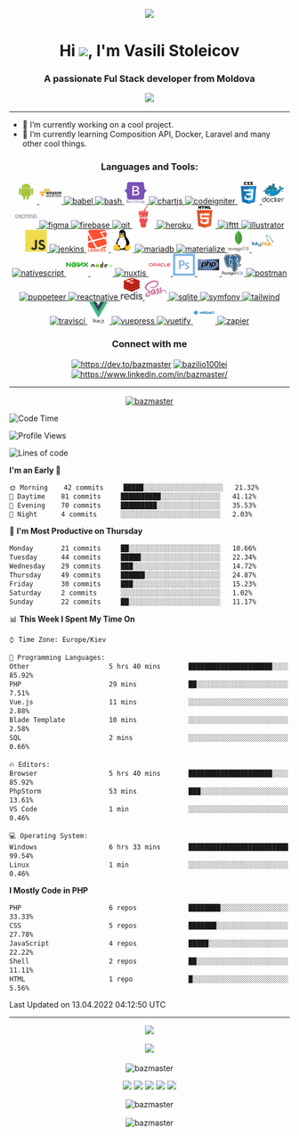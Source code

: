 <p align="center"> 
  <img src="https://capsule-render.vercel.app/api?type=waving&color=gradient&height=256&section=header&text=Hello%20World!&fontSize=75&animation=fadeIn&fontAlignY=38&desc=Welcome%20to%20my%20GitHub%20profile!%20Put%20stars,%20fork%20and%20contribute!&descAlignY=51&descAlign=62" />
</p>

<h1 align="center">Hi <img src="https://github.com/blackcater/blackcater/raw/main/images/Hi.gif" height="32"/>, I'm Vasili Stoleicov</h1>
<h3 align="center">A passionate Ful Stack developer from Moldova</h3>

<p align="center">
  <img src="https://readme-typing-svg.herokuapp.com?center=true&width=250&lines=Full+Stack+developer;Vue.js;Laravel" />
</p>

---
  
- 🔭 I’m currently working on a cool project.
- 🌱 I’m currently learning Composition API, Docker, Laravel and many other cool things.



<h3 align="center">Languages and Tools:</h3>
<p align="center"> <a href="https://developer.android.com" target="_blank" rel="noreferrer"> <img src="https://raw.githubusercontent.com/devicons/devicon/master/icons/android/android-original-wordmark.svg" alt="android" width="40" height="40"/> </a> <a href="https://aws.amazon.com" target="_blank" rel="noreferrer"> <img src="https://raw.githubusercontent.com/devicons/devicon/master/icons/amazonwebservices/amazonwebservices-original-wordmark.svg" alt="aws" width="40" height="40"/> </a> <a href="https://babeljs.io/" target="_blank" rel="noreferrer"> <img src="https://www.vectorlogo.zone/logos/babeljs/babeljs-icon.svg" alt="babel" width="40" height="40"/> </a> <a href="https://www.gnu.org/software/bash/" target="_blank" rel="noreferrer"> <img src="https://www.vectorlogo.zone/logos/gnu_bash/gnu_bash-icon.svg" alt="bash" width="40" height="40"/> </a> <a href="https://getbootstrap.com" target="_blank" rel="noreferrer"> <img src="https://raw.githubusercontent.com/devicons/devicon/master/icons/bootstrap/bootstrap-plain-wordmark.svg" alt="bootstrap" width="40" height="40"/> </a> <a href="https://www.chartjs.org" target="_blank" rel="noreferrer"> <img src="https://www.chartjs.org/media/logo-title.svg" alt="chartjs" width="40" height="40"/> </a> <a href="https://codeigniter.com" target="_blank" rel="noreferrer"> <img src="https://cdn.worldvectorlogo.com/logos/codeigniter.svg" alt="codeigniter" width="40" height="40"/> </a> <a href="https://www.w3schools.com/css/" target="_blank" rel="noreferrer"> <img src="https://raw.githubusercontent.com/devicons/devicon/master/icons/css3/css3-original-wordmark.svg" alt="css3" width="40" height="40"/> </a> <a href="https://www.docker.com/" target="_blank" rel="noreferrer"> <img src="https://raw.githubusercontent.com/devicons/devicon/master/icons/docker/docker-original-wordmark.svg" alt="docker" width="40" height="40"/> </a> <a href="https://expressjs.com" target="_blank" rel="noreferrer"> <img src="https://raw.githubusercontent.com/devicons/devicon/master/icons/express/express-original-wordmark.svg" alt="express" width="40" height="40"/> </a> <a href="https://www.figma.com/" target="_blank" rel="noreferrer"> <img src="https://www.vectorlogo.zone/logos/figma/figma-icon.svg" alt="figma" width="40" height="40"/> </a> <a href="https://firebase.google.com/" target="_blank" rel="noreferrer"> <img src="https://www.vectorlogo.zone/logos/firebase/firebase-icon.svg" alt="firebase" width="40" height="40"/> </a> <a href="https://git-scm.com/" target="_blank" rel="noreferrer"> <img src="https://www.vectorlogo.zone/logos/git-scm/git-scm-icon.svg" alt="git" width="40" height="40"/> </a> <a href="https://gulpjs.com" target="_blank" rel="noreferrer"> <img src="https://raw.githubusercontent.com/devicons/devicon/master/icons/gulp/gulp-plain.svg" alt="gulp" width="40" height="40"/> </a> <a href="https://heroku.com" target="_blank" rel="noreferrer"> <img src="https://www.vectorlogo.zone/logos/heroku/heroku-icon.svg" alt="heroku" width="40" height="40"/> </a> <a href="https://www.w3.org/html/" target="_blank" rel="noreferrer"> <img src="https://raw.githubusercontent.com/devicons/devicon/master/icons/html5/html5-original-wordmark.svg" alt="html5" width="40" height="40"/> </a> <a href="https://ifttt.com/" target="_blank" rel="noreferrer"> <img src="https://www.vectorlogo.zone/logos/ifttt/ifttt-ar21.svg" alt="ifttt" width="40" height="40"/> </a> <a href="https://www.adobe.com/in/products/illustrator.html" target="_blank" rel="noreferrer"> <img src="https://www.vectorlogo.zone/logos/adobe_illustrator/adobe_illustrator-icon.svg" alt="illustrator" width="40" height="40"/> </a> <a href="https://developer.mozilla.org/en-US/docs/Web/JavaScript" target="_blank" rel="noreferrer"> <img src="https://raw.githubusercontent.com/devicons/devicon/master/icons/javascript/javascript-original.svg" alt="javascript" width="40" height="40"/> </a> <a href="https://www.jenkins.io" target="_blank" rel="noreferrer"> <img src="https://www.vectorlogo.zone/logos/jenkins/jenkins-icon.svg" alt="jenkins" width="40" height="40"/> </a> <a href="https://laravel.com/" target="_blank" rel="noreferrer"> <img src="https://raw.githubusercontent.com/devicons/devicon/master/icons/laravel/laravel-plain-wordmark.svg" alt="laravel" width="40" height="40"/> </a> <a href="https://www.linux.org/" target="_blank" rel="noreferrer"> <img src="https://raw.githubusercontent.com/devicons/devicon/master/icons/linux/linux-original.svg" alt="linux" width="40" height="40"/> </a> <a href="https://mariadb.org/" target="_blank" rel="noreferrer"> <img src="https://www.vectorlogo.zone/logos/mariadb/mariadb-icon.svg" alt="mariadb" width="40" height="40"/> </a> <a href="https://materializecss.com/" target="_blank" rel="noreferrer"> <img src="https://raw.githubusercontent.com/prplx/svg-logos/5585531d45d294869c4eaab4d7cf2e9c167710a9/svg/materialize.svg" alt="materialize" width="40" height="40"/> </a> <a href="https://www.mongodb.com/" target="_blank" rel="noreferrer"> <img src="https://raw.githubusercontent.com/devicons/devicon/master/icons/mongodb/mongodb-original-wordmark.svg" alt="mongodb" width="40" height="40"/> </a> <a href="https://www.mysql.com/" target="_blank" rel="noreferrer"> <img src="https://raw.githubusercontent.com/devicons/devicon/master/icons/mysql/mysql-original-wordmark.svg" alt="mysql" width="40" height="40"/> </a> <a href="https://nativescript.org/" target="_blank" rel="noreferrer"> <img src="https://raw.githubusercontent.com/detain/svg-logos/780f25886640cef088af994181646db2f6b1a3f8/svg/nativescript.svg" alt="nativescript" width="40" height="40"/> </a> <a href="https://www.nginx.com" target="_blank" rel="noreferrer"> <img src="https://raw.githubusercontent.com/devicons/devicon/master/icons/nginx/nginx-original.svg" alt="nginx" width="40" height="40"/> </a> <a href="https://nodejs.org" target="_blank" rel="noreferrer"> <img src="https://raw.githubusercontent.com/devicons/devicon/master/icons/nodejs/nodejs-original-wordmark.svg" alt="nodejs" width="40" height="40"/> </a> <a href="https://nuxtjs.org/" target="_blank" rel="noreferrer"> <img src="https://www.vectorlogo.zone/logos/nuxtjs/nuxtjs-icon.svg" alt="nuxtjs" width="40" height="40"/> </a> <a href="https://www.oracle.com/" target="_blank" rel="noreferrer"> <img src="https://raw.githubusercontent.com/devicons/devicon/master/icons/oracle/oracle-original.svg" alt="oracle" width="40" height="40"/> </a> <a href="https://www.photoshop.com/en" target="_blank" rel="noreferrer"> <img src="https://raw.githubusercontent.com/devicons/devicon/master/icons/photoshop/photoshop-line.svg" alt="photoshop" width="40" height="40"/> </a> <a href="https://www.php.net" target="_blank" rel="noreferrer"> <img src="https://raw.githubusercontent.com/devicons/devicon/master/icons/php/php-original.svg" alt="php" width="40" height="40"/> </a> <a href="https://www.postgresql.org" target="_blank" rel="noreferrer"> <img src="https://raw.githubusercontent.com/devicons/devicon/master/icons/postgresql/postgresql-original-wordmark.svg" alt="postgresql" width="40" height="40"/> </a> <a href="https://postman.com" target="_blank" rel="noreferrer"> <img src="https://www.vectorlogo.zone/logos/getpostman/getpostman-icon.svg" alt="postman" width="40" height="40"/> </a> <a href="https://github.com/puppeteer/puppeteer" target="_blank" rel="noreferrer"> <img src="https://www.vectorlogo.zone/logos/pptrdev/pptrdev-official.svg" alt="puppeteer" width="40" height="40"/> </a> <a href="https://reactnative.dev/" target="_blank" rel="noreferrer"> <img src="https://reactnative.dev/img/header_logo.svg" alt="reactnative" width="40" height="40"/> </a> <a href="https://redis.io" target="_blank" rel="noreferrer"> <img src="https://raw.githubusercontent.com/devicons/devicon/master/icons/redis/redis-original-wordmark.svg" alt="redis" width="40" height="40"/> </a> <a href="https://sass-lang.com" target="_blank" rel="noreferrer"> <img src="https://raw.githubusercontent.com/devicons/devicon/master/icons/sass/sass-original.svg" alt="sass" width="40" height="40"/> </a> <a href="https://www.sqlite.org/" target="_blank" rel="noreferrer"> <img src="https://www.vectorlogo.zone/logos/sqlite/sqlite-icon.svg" alt="sqlite" width="40" height="40"/> </a> <a href="https://symfony.com" target="_blank" rel="noreferrer"> <img src="https://symfony.com/logos/symfony_black_03.svg" alt="symfony" width="40" height="40"/> </a> <a href="https://tailwindcss.com/" target="_blank" rel="noreferrer"> <img src="https://www.vectorlogo.zone/logos/tailwindcss/tailwindcss-icon.svg" alt="tailwind" width="40" height="40"/> </a> <a href="https://travis-ci.org" target="_blank" rel="noreferrer"> <img src="https://www.vectorlogo.zone/logos/travis-ci/travis-ci-icon.svg" alt="travisci" width="40" height="40"/> </a> <a href="https://vuejs.org/" target="_blank" rel="noreferrer"> <img src="https://raw.githubusercontent.com/devicons/devicon/master/icons/vuejs/vuejs-original-wordmark.svg" alt="vuejs" width="40" height="40"/> </a> <a href="https://vuepress.vuejs.org/" target="_blank" rel="noreferrer"> <img src="https://raw.githubusercontent.com/AliasIO/wappalyzer/master/src/drivers/webextension/images/icons/VuePress.svg" alt="vuepress" width="40" height="40"/> </a> <a href="https://vuetifyjs.com/en/" target="_blank" rel="noreferrer"> <img src="https://bestofjs.org/logos/vuetify.svg" alt="vuetify" width="40" height="40"/> </a> <a href="https://webpack.js.org" target="_blank" rel="noreferrer"> <img src="https://raw.githubusercontent.com/devicons/devicon/d00d0969292a6569d45b06d3f350f463a0107b0d/icons/webpack/webpack-original-wordmark.svg" alt="webpack" width="40" height="40"/> </a> <a href="https://zapier.com" target="_blank" rel="noreferrer"> <img src="https://www.vectorlogo.zone/logos/zapier/zapier-icon.svg" alt="zapier" width="40" height="40"/> </a> </p>



<h3 align="center">Connect with me</h3>
<p align="center">
<a href="https://dev.to/https://dev.to/bazmaster" target="blank"><img align="center" src="https://raw.githubusercontent.com/rahuldkjain/github-profile-readme-generator/master/src/images/icons/Social/devto.svg" alt="https://dev.to/bazmaster" height="30" width="40" /></a>
<a href="https://twitter.com/bazilio100lei" target="blank"><img align="center" src="https://raw.githubusercontent.com/rahuldkjain/github-profile-readme-generator/master/src/images/icons/Social/twitter.svg" alt="bazilio100lei" height="30" width="40" /></a>
<a href="https://linkedin.com/in/https://www.linkedin.com/in/bazmaster/" target="blank"><img align="center" src="https://raw.githubusercontent.com/rahuldkjain/github-profile-readme-generator/master/src/images/icons/Social/linked-in-alt.svg" alt="https://www.linkedin.com/in/bazmaster/" height="30" width="40" /></a>
</p>

---


<p align="center">
<a href="https://wakatime.com/@b4244c58-bd49-4c2e-a795-38296a9170bc" target="_blank"><img align="center" src="https://wakatime.com/badge/user/b4244c58-bd49-4c2e-a795-38296a9170bc.svg" alt="bazmaster" /></a>
</p>

  
<!--START_SECTION:waka-->
![Code Time](http://img.shields.io/badge/Code%20Time-922%20hrs%2051%20mins-blue)

![Profile Views](http://img.shields.io/badge/Profile%20Views-101-blue)

![Lines of code](https://img.shields.io/badge/From%20Hello%20World%20I%27ve%20Written-383%20Thousand%20lines%20of%20code-blue)

**I'm an Early 🐤** 

```text
🌞 Morning    42 commits     █████░░░░░░░░░░░░░░░░░░░░   21.32% 
🌆 Daytime    81 commits     ██████████░░░░░░░░░░░░░░░   41.12% 
🌃 Evening    70 commits     █████████░░░░░░░░░░░░░░░░   35.53% 
🌙 Night      4 commits      ░░░░░░░░░░░░░░░░░░░░░░░░░   2.03%

```
📅 **I'm Most Productive on Thursday** 

```text
Monday       21 commits     ██░░░░░░░░░░░░░░░░░░░░░░░   10.66% 
Tuesday      44 commits     █████░░░░░░░░░░░░░░░░░░░░   22.34% 
Wednesday    29 commits     ███░░░░░░░░░░░░░░░░░░░░░░   14.72% 
Thursday     49 commits     ██████░░░░░░░░░░░░░░░░░░░   24.87% 
Friday       30 commits     ███░░░░░░░░░░░░░░░░░░░░░░   15.23% 
Saturday     2 commits      ░░░░░░░░░░░░░░░░░░░░░░░░░   1.02% 
Sunday       22 commits     ██░░░░░░░░░░░░░░░░░░░░░░░   11.17%

```


📊 **This Week I Spent My Time On** 

```text
⌚︎ Time Zone: Europe/Kiev

💬 Programming Languages: 
Other                    5 hrs 40 mins       █████████████████████░░░░   85.92% 
PHP                      29 mins             ██░░░░░░░░░░░░░░░░░░░░░░░   7.51% 
Vue.js                   11 mins             ░░░░░░░░░░░░░░░░░░░░░░░░░   2.88% 
Blade Template           10 mins             ░░░░░░░░░░░░░░░░░░░░░░░░░   2.58% 
SQL                      2 mins              ░░░░░░░░░░░░░░░░░░░░░░░░░   0.66%

🔥 Editors: 
Browser                  5 hrs 40 mins       █████████████████████░░░░   85.92% 
PhpStorm                 53 mins             ███░░░░░░░░░░░░░░░░░░░░░░   13.61% 
VS Code                  1 min               ░░░░░░░░░░░░░░░░░░░░░░░░░   0.46%

💻 Operating System: 
Windows                  6 hrs 33 mins       █████████████████████████   99.54% 
Linux                    1 min               ░░░░░░░░░░░░░░░░░░░░░░░░░   0.46%

```

**I Mostly Code in PHP** 

```text
PHP                      6 repos             ████████░░░░░░░░░░░░░░░░░   33.33% 
CSS                      5 repos             ███████░░░░░░░░░░░░░░░░░░   27.78% 
JavaScript               4 repos             █████░░░░░░░░░░░░░░░░░░░░   22.22% 
Shell                    2 repos             ██░░░░░░░░░░░░░░░░░░░░░░░   11.11% 
HTML                     1 repo              █░░░░░░░░░░░░░░░░░░░░░░░░   5.56%

```



 Last Updated on 13.04.2022 04:12:50 UTC
<!--END_SECTION:waka-->

---

<p align="center">
  <img src="https://github-readme-stats.vercel.app/api/top-langs/?username=BazMaster&count_private=true&show_icons=true&theme=buefy" />
</p>
<p align="center">
  <img src="https://github-readme-stats.vercel.app/api?username=BazMaster&count_private=true&show_icons=true&theme=buefy" />
</p>

<p align="center">
  <img align="center" src="https://github-readme-streak-stats.herokuapp.com/?user=bazmaster&" alt="bazmaster" />
</p>
<p align="center">
  <img src="https://github-profile-summary-cards.vercel.app/api/cards/most-commit-language?username=BazMaster&theme=github" />
  <img src="https://github-profile-summary-cards.vercel.app/api/cards/repos-per-language?username=BazMaster&theme=github" />
  <img src="https://github-profile-summary-cards.vercel.app/api/cards/stats?username=BazMaster&theme=github" />
  <img src="https://github-profile-summary-cards.vercel.app/api/cards/productive-time?username=BazMaster&theme=github" />
  <img src="https://github-profile-summary-cards.vercel.app/api/cards/profile-details?username=BazMaster&theme=github" />
</p>


<p align="center">
  <img align="center" src="https://activity-graph.herokuapp.com/graph?username=BazMaster&theme=react-dark" alt="bazmaster" />
</p>
<p align="center">
  <img align="center" src="https://capsule-render.vercel.app/api?type=soft&color=gradient&text=Come%20again!&fontSize=40&animation=twinkling" alt="bazmaster" />
</p>
